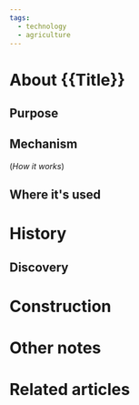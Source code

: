 ```yaml
---
tags:
  - technology
  - agriculture
---
```

# About {{Title}}



## Purpose



## Mechanism
(*How it works*)


## Where it's used



# History



## Discovery



# Construction



# Other notes



# Related articles
